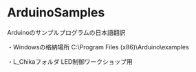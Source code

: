 # ArduinoSamples
Arduinoのサンプルプログラムの日本語翻訳

・Windowsの格納場所
	C:\Program Files (x86)\Arduino\examples

・L_Chikaフォルダ
	LED制御ワークショップ用



